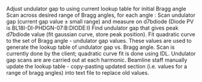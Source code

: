 
Adjust undulator gap to using current lookup table for initial Bragg angle
Scan across desired range of Bragg angles, for each angle :
    Scan undulator gap (current gap value ± small range) and measure on d7bdiode (Diode PV is BL18I-DI-PHDGN-07:B:DIODE:I)
    Find undulator gap that gives peak d7bdiode value (fit gaussian curve, store peak position).
    Fit quadratic curve to the set of Bragg angle - undulator gap values. These values are used to generate the lookup table of undulator gap vs. Bragg angle.
    Scan is currently done by the client; quadratic curve fit is done using IDL.
    Undulator gap scans are are carried out at each harmonic.
Beamline staff manually update the lookup table - copy-pasting updated section (i.e. values for a range of bragg angles) into text file to replace old values.
